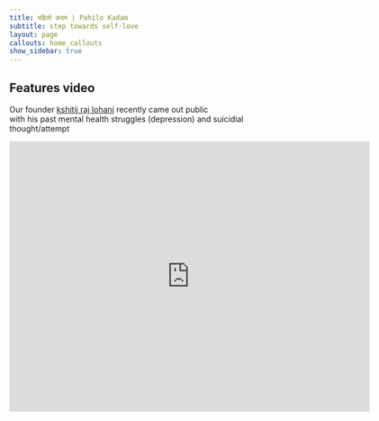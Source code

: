 ```yaml
---
title: पहिलो कदम | Pahilo Kadam
subtitle: step towards self-love
layout: page
callouts: home_callouts
show_sidebar: true
---
```


## Features video

Our founder [kshitij raj lohani](https://facebook.com/kshitij.lohani) recently came out public  
with his past mental health struggles (depression) and suicidial thought/attempt

<embed src="https://www.youtube.com/embed/nCcML8RwRcQ" width="640" height="480" controller="true">
